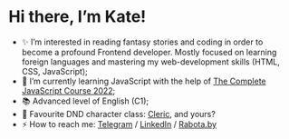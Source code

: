 # Hi there, I’m Kate! 
- ✨️ I’m interested in reading fantasy stories and coding in order to become a profound Frontend developer. Mostly focused on learning foreign languages and mastering my web-development skills (HTML, CSS, JavaScript);
- 🌱 I’m currently learning JavaScript with the help of [The Complete JavaScript Course 2022](https://github.com/jonasschmedtmann/complete-javascript-course);
- 📚 Advanced level of English (C1);
- 🎲 Favourite DND character class: [Cleric](https://www.dndbeyond.com/classes/cleric), and yours?
- ⚡️ How to reach me: [Telegram](https://t.me/eolinn) / [LinkedIn](http://www.linkedin.com/in/eolinn) / [Rabota.by](https://rabota.by/resume/2684a9e8ff0b0fce290039ed1f4c7850653539) 

<!---
eollin/eollin is a ✨ special ✨ repository because its `README.md` (this file) appears on your GitHub profile.
You can click the Preview link to take a look at your changes.
--->

